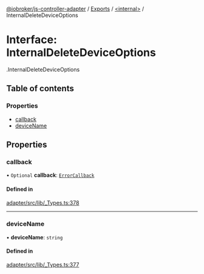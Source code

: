 [@iobroker/js-controller-adapter](../README.md) / [Exports](../modules.md) / [<internal\>](../modules/internal_.md) / InternalDeleteDeviceOptions

# Interface: InternalDeleteDeviceOptions

[<internal>](../modules/internal_.md).InternalDeleteDeviceOptions

## Table of contents

### Properties

- [callback](internal_.InternalDeleteDeviceOptions.md#callback)
- [deviceName](internal_.InternalDeleteDeviceOptions.md#devicename)

## Properties

### callback

• `Optional` **callback**: [`ErrorCallback`](../modules/internal_.md#errorcallback)

#### Defined in

[adapter/src/lib/_Types.ts:378](https://github.com/ioBroker/ioBroker.js-controller/blob/d8eef178/packages/adapter/src/lib/_Types.ts#L378)

___

### deviceName

• **deviceName**: `string`

#### Defined in

[adapter/src/lib/_Types.ts:377](https://github.com/ioBroker/ioBroker.js-controller/blob/d8eef178/packages/adapter/src/lib/_Types.ts#L377)
